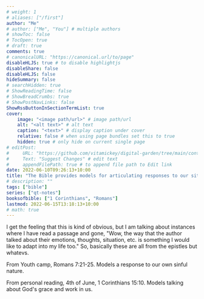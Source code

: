 ```yaml
---
# weight: 1
# aliases: ["/first"]
author: "Me"
# author: ["Me", "You"] # multiple authors
# showToc: false
# TocOpen: true
# draft: true
comments: true
# canonicalURL: "https://canonical.url/to/page"
disableHLJS: true # to disable highlightjs
disableShare: false
disableHLJS: false
hideSummary: false
# searchHidden: true
# ShowReadingTime: false
# ShowBreadCrumbs: true
# ShowPostNavLinks: false
ShowRssButtonInSectionTermList: true
cover:
    image: "<image path/url>" # image path/url
    alt: "<alt text>" # alt text
    caption: "<text>" # display caption under cover
    relative: false # when using page bundles set this to true
    hidden: true # only hide on current single page
# editPost:
#     URL: "https://github.com/vitamickey/digital-garden/tree/main/content"
#     Text: "Suggest Changes" # edit text
#     appendFilePath: true # to append file path to Edit link
date: 2022-06-10T09:26:13+10:00
title: "The Bible provides models for articulating responses to our situations"
# description: ""
tags: ["bible"]
series: ["qt-notes"]
booksofbible: ["1 Corinthians", "Romans"]
lastmod: 2022-06-15T13:18:13+10:00
# math: true
---
```


I get the feeling that this is kind of obvious, but I am talking about instances where I have read a passage and gone, "Wow, the way that the author talked about their emotions, thoughts, situation, etc. is something I would like to adapt into my life too." So, basically these are all from the epistles but whatevs.

From Youth camp, Romans 7:21-25. Models a response to our own sinful nature.

From personal reading, 4th of June, 1 Corinthians 15:10. Models talking about God's grace and work in us.
